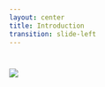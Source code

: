 ```yaml
---
layout: center
title: Introduction
transition: slide-left
---
```


# <img src="/gitlab-pr.png">
